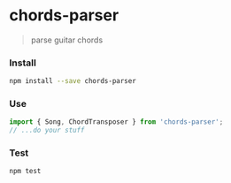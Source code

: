 # chords-parser

> parse guitar chords

### Install

```sh
npm install --save chords-parser
```

### Use

```js
import { Song, ChordTransposer } from 'chords-parser';
// ...do your stuff
```

### Test

```sh
npm test
```

